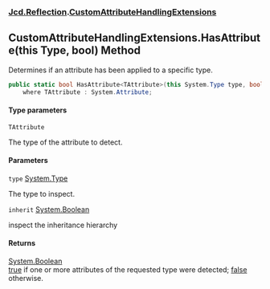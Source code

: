 ### [Jcd.Reflection](Jcd.Reflection.md 'Jcd.Reflection').[CustomAttributeHandlingExtensions](Jcd.Reflection.CustomAttributeHandlingExtensions.md 'Jcd.Reflection.CustomAttributeHandlingExtensions')

## CustomAttributeHandlingExtensions.HasAttribute<TAttribute>(this Type, bool) Method

Determines if an attribute has been applied to a specific type.

```csharp
public static bool HasAttribute<TAttribute>(this System.Type type, bool inherit=false)
    where TAttribute : System.Attribute;
```

#### Type parameters

<a name='Jcd.Reflection.CustomAttributeHandlingExtensions.HasAttribute_TAttribute_(thisSystem.Type,bool).TAttribute'></a>

`TAttribute`

The type of the attribute to detect.

#### Parameters

<a name='Jcd.Reflection.CustomAttributeHandlingExtensions.HasAttribute_TAttribute_(thisSystem.Type,bool).type'></a>

`type` [System.Type](https://docs.microsoft.com/en-us/dotnet/api/System.Type 'System.Type')

The type to inspect.

<a name='Jcd.Reflection.CustomAttributeHandlingExtensions.HasAttribute_TAttribute_(thisSystem.Type,bool).inherit'></a>

`inherit` [System.Boolean](https://docs.microsoft.com/en-us/dotnet/api/System.Boolean 'System.Boolean')

inspect the inheritance hierarchy

#### Returns

[System.Boolean](https://docs.microsoft.com/en-us/dotnet/api/System.Boolean 'System.Boolean')  
[true](https://docs.microsoft.com/en-us/dotnet/csharp/language-reference/builtin-types/bool 'https://docs.microsoft.com/en-us/dotnet/csharp/language-reference/builtin-types/bool')
if one or more attributes of the requested type were
detected; [false](https://docs.microsoft.com/en-us/dotnet/csharp/language-reference/builtin-types/bool 'https://docs.microsoft.com/en-us/dotnet/csharp/language-reference/builtin-types/bool')
otherwise.